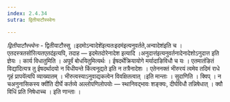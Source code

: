 ```yaml
---
index: 2.4.34
sutra: द्वितीयाटौस्स्वेनः

---
```

_द्वितीयाटौस्स्वेनः_ - द्वितीयाटौस्सु ।इदमोऽन्वादेशे॑इत्यतःइदम॑इत्यनुवर्तते,अन्वादेश॑इति च ।एतदस्त्रतसो॑रित्यतएतद॑इत्यपि, तदाह — इदमेतदोरेनादेश इत्यादि ।अनुदात्त॑इत्यनुवर्तनादेनादेशोऽनुदात्त इति ज्ञेयः । कार्य विधातुमिति । अपूर्वं बोधयितुमित्यर्थः । ईषदर्थेक्रियायोगे मर्यादाङिविधौ च यः । एतमातंङितं विद्या॑दित्यत्र तु ईषदर्थादयो न विधीयन्ते किंत्वनूद्यते इति न तत्रैनादेशः । एतेननक्तं भीरुरयं त्वमेव तदिमं राधे गृहं प्रापये॑त्यपि व्याख्यातम् । भीरुत्वस्याऽनुवाद्यकत्वेन विवक्षितत्वात् ।इति मान्ताः । सुदाणिति । क्विप् । न चअनुनासिकस्य क्वी॑ति दीर्घे कर्तव्ये अल्लोपणिलोपयोः — स्थानिवद्भावः शङ्क्यः, दीर्घविधौ तन्निषेधात् । क्वौ विधिं प्रति निषेधाच्च । इति णान्ताः ।